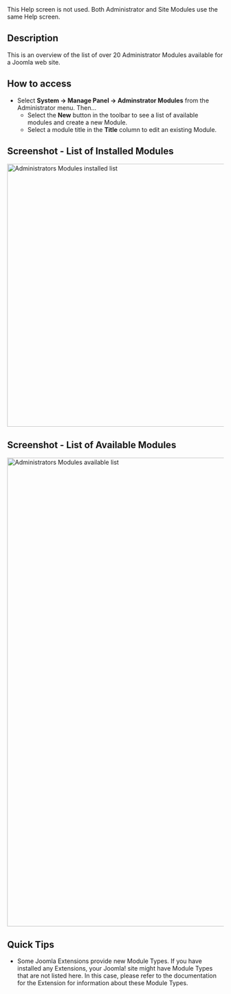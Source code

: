 <!-- Filename: Help4.x:Extensions_Modules_Administrator / Display title: Modules (Administrator) -->

<div class="alert alert-warning">
This Help screen is not used. Both Administrator and Site Modules use the same
Help screen.
</div>

## Description

This is an overview of the list of over 20 Administrator Modules
available for a Joomla web site.

## How to access

- Select **System → Manage Panel → Adminstrator Modules** from
  the Administrator menu. Then...
  - Select the **New** button in the toolbar to see a list of available
    modules and create a new Module.
  - Select a module title in the **Title** column to edit an existing
    Module.

## Screenshot - List of Installed Modules

<img
src="https://docs.joomla.org/images/4/42/Help-4x-Modules-Administrators-en.png"
decoding="async" data-file-width="800" data-file-height="612"
width="800" height="612" alt="Administrators Modules installed list" />

## Screenshot - List of Available Modules

<img
src="https://docs.joomla.org/images/thumb/2/21/Help-4x-Modules-Administrators-New-en.png/800px-Help-4x-Modules-Administrators-New-en.png"
decoding="async"
srcset="https://docs.joomla.org/images/thumb/2/21/Help-4x-Modules-Administrators-New-en.png/1200px-Help-4x-Modules-Administrators-New-en.png 1.5x, https://docs.joomla.org/images/2/21/Help-4x-Modules-Administrators-New-en.png 2x"
data-file-width="1440" data-file-height="1963" width="800" height="1091"
alt="Administrators Modules available list" />

## Quick Tips

- Some Joomla Extensions provide new Module Types. If you have installed
  any Extensions, your Joomla! site might have Module Types that are not
  listed here. In this case, please refer to the documentation for the
  Extension for information about these Module Types.

